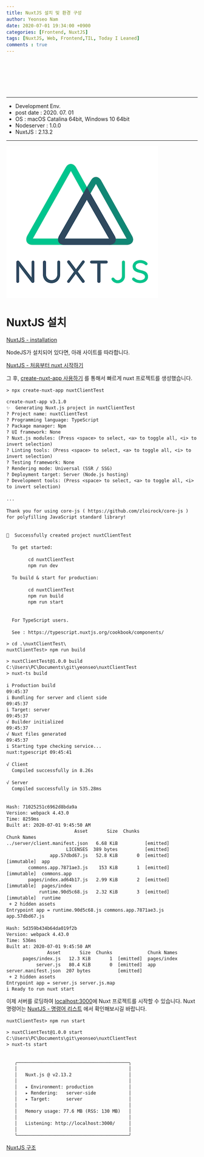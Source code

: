 ```yaml
---
title: NuxtJS 설치 밎 환경 구성
author: Yeonseo Nam
date: 2020-07-01 19:34:00 +0900
categories: [Frontend, NuxtJS]
tags: [NuxtJS, Web, Frontend,TIL, Today I Leaned]
comments : true
---
```


<br/><br/><br/><br/><br/>

---

* Development Env.
* post date : 2020. 07. 01
* OS : macOS Catalina 64bit, Windows 10 64bit
* Nodeserver : 1.0.0
* NuxtJS : 2.13.2

---


![nuxtjs_logo](/post/images/logo/NuxtJS_Logo.png)

# NuxtJS 설치
[NuxtJS - installation](https://ko.nuxtjs.org/guide/installation/)

NodeJS가 설치되어 있다면, 아래 사이트를 따라합니다.

[NuxtJS - 처음부터 nuxt 시작하기](https://ko.nuxtjs.org/guide/installation#%EC%B2%98%EC%9D%8C%EB%B6%80%ED%84%B0-nuxt-%EC%8B%9C%EC%9E%91%ED%95%98%EA%B8%B0) 


그 후, [create-nuxt-app 사용하기](https://ko.nuxtjs.org/guide/installation#-code-create-nuxt-app-code-%EC%82%AC%EC%9A%A9%ED%95%98%EA%B8%B0) 를 통해서 빠르게 nuxt 프로젝트를 생성했습니다.

```
> npx create-nuxt-app nuxtClientTest

```

```
create-nuxt-app v3.1.0
✨  Generating Nuxt.js project in nuxtClientTest
? Project name: nuxtClientTest
? Programming language: TypeScript
? Package manager: Npm
? UI framework: None
? Nuxt.js modules: (Press <space> to select, <a> to toggle all, <i> to invert selection)
? Linting tools: (Press <space> to select, <a> to toggle all, <i> to invert selection)
? Testing framework: None
? Rendering mode: Universal (SSR / SSG)
? Deployment target: Server (Node.js hosting)
? Development tools: (Press <space> to select, <a> to toggle all, <i> to invert selection)

...

Thank you for using core-js ( https://github.com/zloirock/core-js ) for polyfilling JavaScript standard library!


🎉  Successfully created project nuxtClientTest

  To get started:

        cd nuxtClientTest
        npm run dev

  To build & start for production:

        cd nuxtClientTest
        npm run build
        npm run start


  For TypeScript users.

  See : https://typescript.nuxtjs.org/cookbook/components/
```

```
> cd .\nuxtClientTest\
nuxtClientTest> npm run build
```

```
> nuxtClientTest@1.0.0 build C:\Users\PC\Documents\git\yeonseo\nuxtClientTest
> nuxt-ts build

i Production build                                                                                                          09:45:37
i Bundling for server and client side                                                                                       09:45:37
i Target: server                                                                                                            09:45:37
√ Builder initialized                                                                                                       09:45:37
√ Nuxt files generated                                                                                                      09:45:37
i Starting type checking service...                                                                         nuxt:typescript 09:45:41

√ Client
  Compiled successfully in 8.26s

√ Server
  Compiled successfully in 535.28ms


Hash: 71025251c6962d8bda9a
Version: webpack 4.43.0
Time: 8259ms
Built at: 2020-07-01 9:45:50 AM
                         Asset       Size  Chunks                         Chunk Names
../server/client.manifest.json   6.68 KiB          [emitted]
                      LICENSES  389 bytes          [emitted]
                app.57dbd67.js   52.8 KiB       0  [emitted] [immutable]  app
        commons.app.7871ae3.js    153 KiB       1  [emitted] [immutable]  commons.app
        pages/index.ad64b17.js   2.99 KiB       2  [emitted] [immutable]  pages/index
            runtime.90d5c68.js   2.32 KiB       3  [emitted] [immutable]  runtime
 + 2 hidden assets
Entrypoint app = runtime.90d5c68.js commons.app.7871ae3.js app.57dbd67.js

Hash: 5d359b434b64da019f2b
Version: webpack 4.43.0
Time: 536ms
Built at: 2020-07-01 9:45:50 AM
               Asset       Size  Chunks             Chunk Names
      pages/index.js   12.3 KiB       1  [emitted]  pages/index
           server.js   80.4 KiB       0  [emitted]  app
server.manifest.json  207 bytes          [emitted]
 + 2 hidden assets
Entrypoint app = server.js server.js.map
i Ready to run nuxt start
```

이제 서버를 로딩하여 [localhost:3000](localhost:3000)에 Nuxt 프로젝트를 시작할 수 있습니다. Nuxt 명령어는 [NuxtJS - 명령어 리스트](https://ko.nuxtjs.org/guide/commands/) 에서 확인해보시길 바랍니다.

```
nuxtClientTest> npm run start
```

```
> nuxtClientTest@1.0.0 start C:\Users\PC\Documents\git\yeonseo\nuxtClientTest
> nuxt-ts start


   ╭─────────────────────────────────────────╮
   │                                         │
   │   Nuxt.js @ v2.13.2                     │
   │                                         │
   │   ▸ Environment: production             │
   │   ▸ Rendering:   server-side            │
   │   ▸ Target:      server                 │
   │                                         │
   │   Memory usage: 77.6 MB (RSS: 130 MB)   │
   │                                         │
   │   Listening: http://localhost:3000/     │
   │                                         │
   ╰─────────────────────────────────────────╯
```


[NuxtJS 구조](https://ko.nuxtjs.org/guide/directory-structure)

